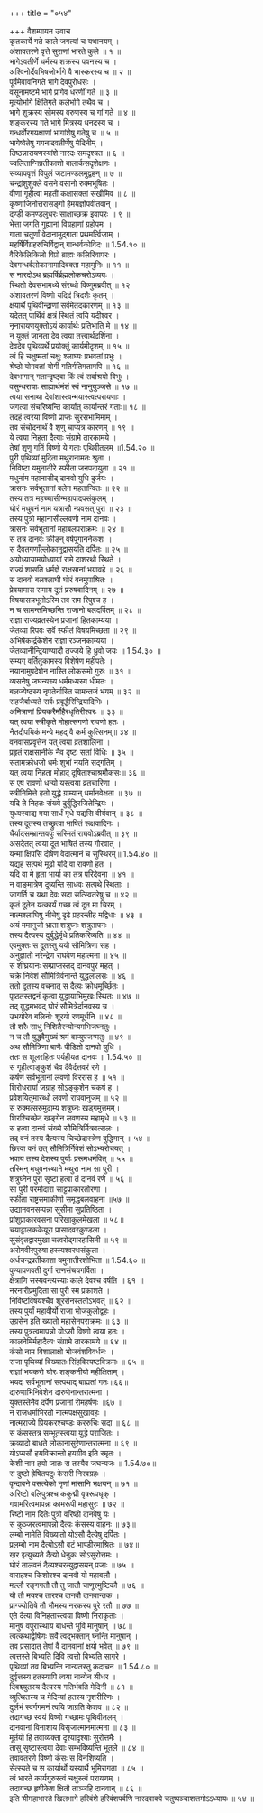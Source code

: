+++
title = "०५४"

+++
वैशम्पायन उवाच  
कृतकार्ये गते काले जगत्यां च यथानयम् ।  
अंशावतरणे वृत्ते सुराणां भारते कुले ॥ १ ॥  
भागेऽवतीर्णे धर्मस्य शक्रस्य पवनस्य च ।  
अश्विनोर्देवभिषजोर्भागे वै भास्करस्य च ॥ २ ॥  
पूर्वमेवावनिगते भागे देवपुरोधसः ।  
वसूनामष्टमे भागे प्रागेव धरणीं गते ॥ ३ ॥  
मृत्योर्भागे क्षितिगते कलेर्भागे तथैव च ।  
भागे शुक्रस्य सोमस्य वरुणस्य च गां गते ॥ ४ ॥  
शङ्करस्य गते भागे मित्रस्य धनदस्य च ।  
गन्धर्वोरगयक्षाणां भागांशेषु गतेषु च ॥ ५ ॥  
भागेष्वेतेषु गगनादवतीर्णेषु मेदिनीम् ।  
तिष्ठन्नारायणस्यांशे नारदः समदृश्यत ॥ ६ ॥  
ज्वलिताग्निप्रतीकाशो बालार्कसदृशेक्षणः ।  
सव्यापवृत्तं विपुलं जटामण्डलमुद्वहन् ॥ ७ ॥  
चन्द्रांशुशुक्ले वसने वसानो रुक्मभूषितः ।  
वीणां गृहीत्वा महतीं कक्षासक्तां सखीमिव ॥ ८ ॥  
कृष्णाजिनोत्तरासङ्गो हेमयज्ञोपवीतवान् ।  
दण्डी कमण्डलुधरः साक्षाच्छक्र इवापरः ॥ ९ ॥  
भेत्ता जगति गुह्यानां विग्रहाणां ग्रहोपमः ।  
गाता चतुर्णां वेदानामुद्गाता प्रथमर्त्विजाम् ।  
महर्षिर्विग्रहरुचिर्विद्वान् गान्धर्वकोविदः ॥ 1.54.१० ॥  
वैरिकेलिकिलो विप्रो ब्राह्मः कलिरिवापरः ।  
देवगन्धर्वलोकानामादिवक्ता महामुनिः ॥ ११ ॥  
स नारदोऽथ ब्रह्मर्षिर्ब्रह्मलोकचरोऽव्ययः ।  
स्थितो देवसभामध्ये संरब्धो विष्णुमब्रवीत् ॥ १२  
अंशावतरणं विष्णो यदिदं त्रिदशैः कृतम् ।  
क्षयार्थे पृथिवीन्द्राणां सर्वमेतदकारणम् ॥ १३ ॥  
यदेतत् पार्थिवं क्षत्रं स्थितं त्वयि यदीश्वर ।  
नृनारायणयुक्तोऽयं कार्यार्थः प्रतिभाति मे ॥ १४ ॥  
न युक्तं जानता देव त्वया तत्त्वार्थदर्शिना ।  
देवदेव पृथिव्यर्थे प्रयोक्तुं कार्यमीदृशम् ॥ १५ ॥  
त्वं हि चक्षुष्मतां चक्षुः श्लाघ्यः प्रभवतां प्रभुः ।  
श्रेष्ठो योगवतां योगी गतिर्गतिमतामपि ॥ १६ ॥  
देवभागान् गतान्दृष्ट्वा किं त्वं सर्वाश्रयो विभुः ।  
वसुन्धरायाः साह्यार्थमंशं स्वं नानुयुञ्जसे ॥ १७ ॥  
त्वया सनाथा देवांशास्त्वन्मयास्त्वत्परायणाः ।  
जगत्यां संचरिष्यन्ति कार्यात् कार्यान्तरं गताः॥ १८ ॥  
तदहं त्वरया विष्णो प्राप्तः सुरसभामिमाम् ।  
तव संचोदनार्थं वै शृणु चाप्यत्र कारणम् ॥ १९ ॥  
ये त्वया निहता दैत्याः संग्रामे तारकामये ।  
तेषां शृणु गतिं विष्णो ये गताः पृथिवीतलम् ॥1.54.२० ॥  
पुरी पृथिव्यां मुदिता मथुरानामतः श्रुता ।  
निविष्टा यमुनातीरे स्फीता जनपदायुता ॥ २१ ॥  
मधुर्नाम महानासीद् दानवो युधि दुर्जयः ।  
त्रासनः सर्वभूतानां बलेन महतान्वितः ॥ २२ ॥  
तस्य तत्र महच्चासीन्महापादपसंकुलम् ।  
घोरं मधुवनं नाम यत्रासौ न्यवसत् पुरा ॥ २३ ॥  
तस्य पुत्रो महानासील्लवणो नाम दानवः ।  
त्रासनः सर्वभूतानां महाबलपराक्रमः ॥ २४ ॥  
स तत्र दानवः क्रीडन् वर्षपूगाननेकशः ।  
स दैवतगणाँल्लोकानुद्वासयति दर्पितः ॥ २५ ॥  
अयोध्यायामयोध्यायां रामे दाशरथौ स्थिते ।  
राज्यं शासति धर्मज्ञे राक्षसानां भयावहे ॥ २६ ॥  
स दानवो बलश्लाघी घोरं वनमुपाश्रितः ।  
प्रेषयामास रामाय दूतं प्ररुषवादिनम् ॥ २७ ॥  
विषयासन्नभूतोऽस्मि तव राम रिपुश्च ह ।  
न च सामन्तमिच्छन्ति राजानो बलदर्पितम् ॥ २८ ॥  
राज्ञा राज्यव्रतस्थेन प्रजानां हितकाम्यया ।  
जेतव्या रिपवः सर्वे स्फीतं विषयमिच्छता ॥ २९ ॥  
अभिषेकार्द्रकेशेन राज्ञा रञ्जनकाम्यया ।  
जेतव्यानीन्द्रियाण्यादौ तज्जये हि ध्रुवो जयः ॥ 1.54.३० ॥  
सम्यग् वर्तितुकामस्य विशेषेण महीपतेः ।  
नयानामुपदेशेन नास्ति लोकसमो गुरुः ॥ ३१ ॥  
व्यसनेषु जघन्यस्य धर्ममध्यस्य धीमतः ।  
बलज्येष्ठस्य नृपतेर्नास्ति सामन्तजं भयम् ॥ ३२ ॥  
सहजैर्बाध्यते सर्वः प्रवृद्धैरिन्द्रियादिभिः ।  
अमित्राणां प्रियकरैर्मोहैरधृतिरीश्वरः ॥ ३३ ॥  
यत् त्वया स्त्रीकृते मोहात्सगणो रावणो हतः ।  
नैतदौपयिकं मन्ये महद् वै कर्म कुत्सिनम्॥ ३४ ॥  
वनवासप्रवृत्तेन यत् त्वया व्रतशालिना ।  
प्रहृतं राक्षसानीके नैव दृष्टः सतां विधिः ॥ ३५ ॥  
सतामक्रोधजो धर्मः शुभां नयति सद्गतिम् ।  
यत् त्वया निहता मोहाद् दूषिताश्चाश्रमौकसः॥ ३६ ॥  
स एष रावणो धन्यो यस्त्वया व्रतचारिणा ।  
स्त्रीनिमित्ते हतो युद्धे ग्राम्यान् धर्मानवेक्षता ॥ ३७ ॥  
यदि ते निहतः संख्ये दुर्बुद्धिरजितेन्द्रियः ।  
युध्यस्वाद्य मया सार्धं मृधे यद्यसि वीर्यवान् ॥ ३८ ॥  
तस्य दूतस्य तच्छ्रुत्वा भाषितं रूक्षवादिनः ।  
धैर्यादसम्भ्रान्तवपुः सस्मितं राघवोऽब्रवीत् ॥ ३९ ॥  
असदेतत् त्वया दूत भाषितं तस्य गौरवात् ।  
यन्मां क्षिपसि दोषेण वेदात्मानं च सुस्थिरम्॥ 1.54.४० ॥  
यद्यहं सत्पथे मूढो यदि वा रावणो हतः ।  
यदि वा मे हृता भार्या का तत्र परिदेवना ॥ ४१ ॥  
न वाङ्मात्रेण दुष्यन्ति साधवः सत्पथे स्थिताः ।  
जागर्ति च यथा देवः सदा सत्स्वितरेषु च ॥ ४२ ॥  
कृतं दूतेन यत्कार्यं गच्छ त्वं दूत मा चिरम् ।  
नात्मश्लाघिषु नीचेषु दृढे प्रहरन्तीह मद्विधाः ॥ ४३ ॥  
अयं ममानुजो भ्राता शत्रुघ्नः शत्रुतापनः ।  
तस्य दैत्यस्य दुर्बुद्धेर्मृधे प्रतिकरिष्यति ॥ ४४ ॥  
एवमुक्तः स दूतस्तु ययौ सौमित्रिणा सह ।  
अनुज्ञातो नरेन्द्रेण राघवेण महात्मना ॥ ४५ ॥  
स शीघ्रयानः सम्प्राप्तस्तद् दानवपुरं महत् ।  
चक्रे निवेशं सौमित्रिर्वनान्ते युद्धलालसः ॥ ४६ ॥  
ततो दूतस्य वचनात् स दैत्यः क्रोधमूर्च्छितः ।  
पृष्ठतस्तद्वनं कृत्वा युद्धायाभिमुखः स्थितः ॥ ४७ ॥  
तद् युद्धमभवद् घोरं सौमित्रेर्दानवस्य च ।  
उभयोरेव बलिनोः शूरयो रणमूर्धनि ॥ ४८ ॥  
तौ शरैः साधु निशितैरन्योन्यमभिजघ्नतुः ।  
न च तौ युद्धवैमुख्यं श्रमं वाप्युपजग्मतुः ॥ ४९ ॥  
अथ सौमित्रिणा बाणैः पीडितो दानवो युधि ।  
ततः स शूलरहितः पर्यहीयत दानवः ॥ 1.54.५० ॥  
स गृहीत्वाङ्कुशं चैव दैवैर्दत्तवरं रणे ।  
कर्षणं सर्वभूतानां लवणो विररास ह ॥ ५१ ॥  
शिरोधरायां जग्राह सोऽङ्कुशेन चकर्ष ह ।  
प्रवेशयितुमारब्धो लवणो राघवानुजम् ॥ ५२ ॥  
स रुक्मत्सरुमुद्यम्य शत्रुघ्नः खड्गमुत्तमम्।  
शिरश्चिच्छेद खङ्गेन लवणस्य महामृधे ॥ ५३ ॥  
स हत्वा दानवं संख्ये सौमित्रिर्मित्रवत्सलः ।  
तद् वनं तस्य दैत्यस्य चिच्छेदास्त्रेण बुद्धिमान् ॥ ५४ ॥  
छित्त्वा वनं तत् सौमित्रिर्निवेशं सोऽभ्यरोचयत् ।  
भवाय तस्य देशस्य पुर्याः प्ररूमधर्मवित् ॥ ५५ ॥  
तस्मिन् मधुवनस्थाने मथुरा नाम सा पुरी ।  
शत्रुघ्नेन पुरा सृष्टा हत्वा तं दानवं रणे ॥ ५६ ॥  
सा पुरी परमोदारा साट्टप्राकारतोरणा ।  
स्फीता राष्ट्रसमाकीर्णा समृद्धबलवाहना ॥५७ ॥  
उद्यानवनसम्पन्ना सुसीमा सुप्रतिष्ठिता ।  
प्रांशुप्राकारवसना परिखाकुलमेखला ॥ ५८॥  
चयाट्टालककेयूरा प्रासादवरकुण्डला ।  
सुसंवृतद्वारमुखा चत्वरोद्गारहासिनी ॥ ५९ ॥  
अरोगवीरपुरुषा हस्त्यश्वरथसंकुला ।  
अर्धचन्द्रप्रतीकाशा यमुनातीरशोभिता ॥ 1.54.६० ॥  
पुण्यापणवती दुर्गा रत्नसंचयगर्विता ।  
क्षेत्राणि सस्यवन्त्यस्याः काले देवश्च वर्षति ॥ ६१ ॥  
नरनारीप्रमुदिता सा पुरी स्म प्रकाशते ।  
निविष्टविषयश्चैव शूरसेनस्ततोऽभवत् ॥ ६२ ॥  
तस्य पुर्यां महावीर्यो राजा भोजकुलोद्वहः ।  
उग्रसेन इति ख्यातो महासेनपराक्रमः ॥ ६३ ॥  
तस्य पुत्रत्वमापन्नो योऽसौ विष्णो त्वया हतः ।  
कालनेमिर्महादैत्यः संग्रामे तारकामये ॥ ६४ ॥  
कंसो नाम विशालाक्षो भोजवंशविवर्धनः ।  
राजा पृथिव्यां विख्यातः सिंहविस्पष्टविक्रमः ॥ ६५ ॥  
राज्ञां भयकरो घोरः शङ्कनीयो महीक्षिताम् ।  
भयदः सर्वभूतानां सत्पथाद् बाह्यतां गतः॥६६॥  
दारुणाभिनिवेशेन दारुणेनान्तरात्मना ।  
युक्तस्तेनैव दर्पेण प्रजानां रोमहर्षणः ॥६७ ॥  
न राजधर्माभिरतो नात्मपक्षसुखावहः ।  
नात्मराज्ये प्रियकरश्चण्डः कररुचिः सदा ॥ ६८ ॥  
स कंसस्तत्र सम्भूतस्त्वया युद्धे पराजितः ।  
क्रव्यादो बाधते लोकानासुरेणान्तरात्मना ॥ ६९ ॥  
योऽप्यसौ हयविक्रान्तो हयग्रीव इति स्मृतः ।  
केशी नाम हयो जातः स तस्यैव जघन्यजः ॥ 1.54.७०॥  
स दुष्टो ह्रेषितपटुः केसरी निरवग्रहः ।  
वृन्दावने वसत्येको नृणां मांसानि भक्षयन् ॥ ७१ ॥  
अरिष्टो बलिपुत्रश्च ककुद्मी वृषरूपधृक् ।  
गवामरित्वमापन्नः कामरूपी महासुरः ॥ ७२ ॥  
रिष्टो नाम दितेः पुत्रो वरिष्ठो दानवेषु यः ।  
स कुञ्जरत्वमापन्नो दैत्यः कंसस्य वाहनः ॥ ७३॥  
लम्बो नामेति विख्यातो योऽसौ दैत्येषु दर्पितः ।  
प्रलम्बो नाम दैत्योऽसौ वटं भाण्डीरमाश्रितः ॥ ७४॥  
खर इत्युच्यते दैत्यो धेनुकः सोऽसुरोत्तमः ।  
घोरं तालवनं दैत्यश्चरत्युद्वासयन् प्रजाः ॥ ७५ ॥  
वाराहश्च किशोरश्च दानवौ यो महाबलौ ।  
मल्लौ रङ्गगतौ तौ तु जातौ चाणूरमुष्टिकौ ॥ ७६ ॥  
यौ तौ मयश्च तारश्च दानवौ दानवान्तक ।  
प्राग्ज्योतिषे तौ भौमस्य नरकस्य पुरे रतौ ॥ ७७ ॥  
एते दैत्या विनिहतास्त्वया विष्णो निराकृताः ।  
मानुषं वपुरास्थाय बाधन्ते भुवि मानुषान् ॥ ७८॥  
त्वत्कथाद्वेषिणः सर्वे त्वद्भक्तान् घ्नन्ति मानुषान् ।  
तव प्रसादात् तेषां वै दानवानां क्षयो भवेत् ॥ ७९ ॥  
त्वत्तस्ते बिभ्यति दिवि त्वत्तो बिभ्यति सागरे ।  
पृथिव्यां तव बिभ्यन्ति नान्यतस्तु कदाचन ॥ 1.54.८० ॥  
दुर्वृत्तस्य हतस्यापि त्वया नान्येन श्रीधर ।  
दिवश्च्युतस्य दैत्यस्य गतिर्भवति मेदिनी ॥ ८१ ॥  
व्युत्थितस्य च मेदिन्यां हतस्य नृशरीरिणः ।  
दुर्लभं स्वर्गगमनं त्वयि जाग्रति केशव ॥ ८२ ॥  
तदागच्छ स्वयं विष्णो गच्छामः पृथिवीतलम् ।  
दानवानां विनाशाय विसृजात्मानमात्मना ॥ ८३ ॥  
मूर्तयो हि तवाव्यक्ता दृश्यादृश्याः सुरोत्तमैः ।  
तासु सृष्टास्त्वया देवाः सम्भविष्यन्ति भूतले ॥ ८४ ॥  
तवावतरणे विष्णो कंसः स विनशिष्यति ।  
सेत्स्यते च स कार्यार्थो यस्यार्थे भूमिरागता ॥ ८५ ॥  
त्वं भारते कार्यगुरुस्त्वं चक्षुस्त्वं परायणम् ।  
तदागच्छ हृषीकेश क्षितौ ताञ्जहि दानवान् ॥ ८६ ॥  
इति श्रीमहाभारते खिलभागे हरिवंशे हरिवंशपर्वणि नारदवाक्ये चतुष्पञ्चाशत्तमोऽऽध्यायः ॥ ५४ ॥